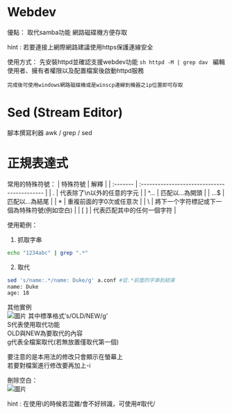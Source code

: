 # Webdev
  優點：
    取代samba功能
    網路磁碟機方便存取
   
   hint : 若要連接上網際網路建議使用https保護連線安全
  
  使用方式：
    先安裝httpd並確認支援webdev功能
    ```sh
    httpd -M | grep dav
    ```
    編輯使用者、擁有者權限以及配置檔案後啟動httpd服務
    
    完成後可使用windows網路磁碟機或是winscp連線到機器之ip位置即可存取
    
# Sed (Stream Editor)
  腳本撰寫利器
  awk / grep / sed
  
# 正規表達式
  常用的特殊符號：
| 特殊符號 | 解釋                                         |
| :------- | :------------------------------------------- |
| .        | 代表除了\n以外的任意的字元                   |
| ^...     | 匹配以...為開頭                              |
| ...$     | 匹配以...為結尾                              |
| *        | 重複前面的字0次或任意次                      |
| \        | 將下一个字符標記或下一個為特殊符號(例如空白) |
| [ ]      | 代表匹配其中的任何一個字符                   |

  使用範例：
  1. 抓取字串
  ```sh
  echo "1234abc" | grep ".*"
  ```
  2. 取代
  ```sh
  sed 's/name:.*/name: Duke/g' a.conf #從.*前面的字串到結束
  name: Duke
  age: 18
  ```
  其他實例  
  ![圖片](https://github.com/Bernie3852/My-note/assets/27776034/1a8bb150-9e8e-4fb2-8593-177bcd1501e9)
  其中標準格式’s/OLD/NEW/g’  
  S代表使用取代功能  
  OLD與NEW為要取代的內容  
  g代表全檔案取代(若無放置僅取代第一個)  

  要注意的是本用法的修改只會顯示在螢幕上  
  若要對檔案進行修改要再加上-i  
  
  刪除空白：  
  ![圖片](https://github.com/Bernie3852/My-note/assets/27776034/0c58c1de-da9e-4910-bd76-12c6aa3e8edb)

  hint : 在使用\的時候若混雜/會不好辨識，可使用#取代/
  
    
